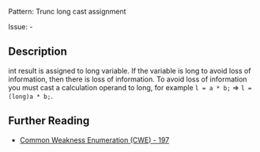 Pattern: Trunc long cast assignment

Issue: -

## Description

int result is assigned to long variable. If the variable is long to avoid loss of information, then there is loss of information. To avoid loss of information you must cast a calculation operand to long, for example `l = a * b;` => `l = (long)a * b;`.

## Further Reading

* [Common Weakness Enumeration (CWE) - 197](https://cwe.mitre.org/data/definitions/197.html)
